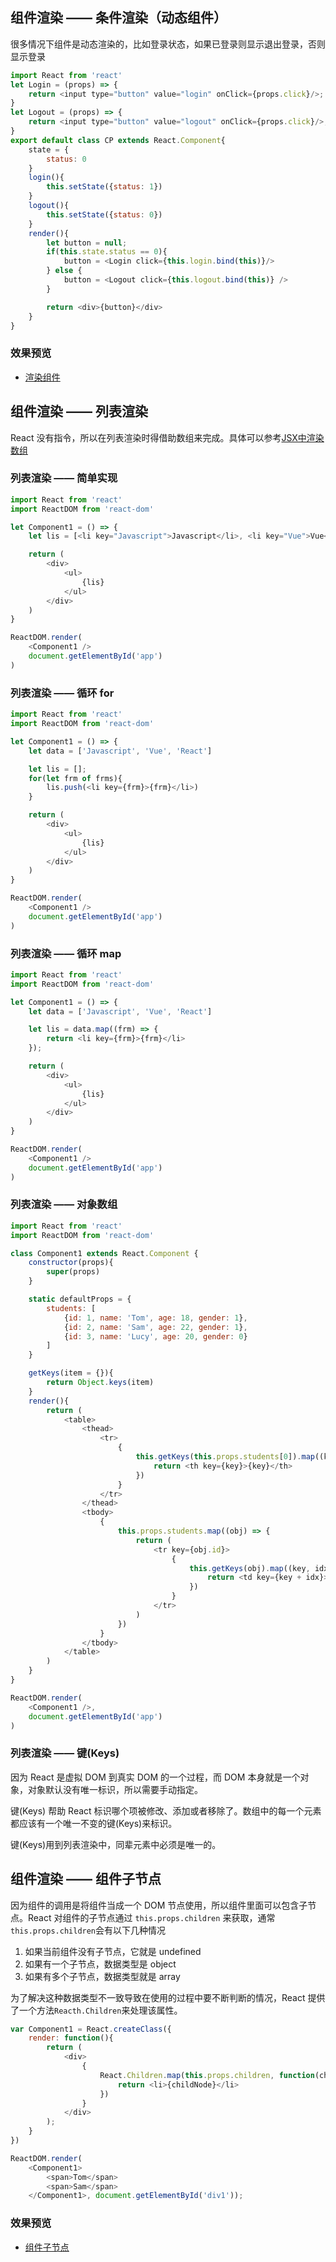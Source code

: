 ## 组件渲染 —— 条件渲染（动态组件）

很多情况下组件是动态渲染的，比如登录状态，如果已登录则显示退出登录，否则显示登录
```javascript
import React from 'react'
let Login = (props) => {
    return <input type="button" value="login" onClick={props.click}/>;
}
let Logout = (props) => {
    return <input type="button" value="logout" onClick={props.click}/>;
}
export default class CP extends React.Component{
    state = {
        status: 0
    }
    login(){
        this.setState({status: 1})
    }
    logout(){
        this.setState({status: 0})
    }
    render(){
        let button = null;
        if(this.state.status == 0){
            button = <Login click={this.login.bind(this)}/>
        } else {
            button = <Logout click={this.logout.bind(this)} />
        }

        return <div>{button}</div>
    }
}
```
### 效果预览

- [渲染组件](https://wscats.github.io/react-tutorial/react/component/src/render/condition-rendering.html)

## 组件渲染 —— 列表渲染

React 没有指令，所以在列表渲染时得借助数组来完成。具体可以参考[JSX中渲染数组](https://github.com/wscats/react-tutorial/tree/master/react/jsx#%E6%B8%B2%E6%9F%93%E6%95%B0%E7%BB%84)

### 列表渲染 —— 简单实现
```javascript
import React from 'react'
import ReactDOM from 'react-dom'

let Component1 = () => {
    let lis = [<li key="Javascript">Javascript</li>, <li key="Vue">Vue</li>, <li key="React">React</li>]

    return (
        <div>
            <ul>
                {lis}
            </ul>
        </div>
    )
}

ReactDOM.render(
    <Component1 />
    document.getElementById('app')
)
```

### 列表渲染 —— 循环 for
```javascript
import React from 'react'
import ReactDOM from 'react-dom'

let Component1 = () => {
    let data = ['Javascript', 'Vue', 'React']

    let lis = [];
    for(let frm of frms){
        lis.push(<li key={frm}>{frm}</li>)
    }

    return (
        <div>
            <ul>
                {lis}
            </ul>
        </div>
    )
}

ReactDOM.render(
    <Component1 />
    document.getElementById('app')
)
```

### 列表渲染 —— 循环 map
```javascript
import React from 'react'
import ReactDOM from 'react-dom'

let Component1 = () => {
    let data = ['Javascript', 'Vue', 'React']

    let lis = data.map((frm) => {
        return <li key={frm}>{frm}</li>
    });

    return (
        <div>
            <ul>
                {lis}
            </ul>
        </div>
    )
}

ReactDOM.render(
    <Component1 />
    document.getElementById('app')
)
```

### 列表渲染 —— 对象数组
```javascript
import React from 'react'
import ReactDOM from 'react-dom'

class Component1 extends React.Component {
    constructor(props){
        super(props)
    }

    static defaultProps = {
        students: [
            {id: 1, name: 'Tom', age: 18, gender: 1}, 
            {id: 2, name: 'Sam', age: 22, gender: 1}, 
            {id: 3, name: 'Lucy', age: 20, gender: 0}
        ]
    }

    getKeys(item = {}){
        return Object.keys(item)
    }
    render(){
        return (
            <table>
                <thead>
                    <tr>
                        {
                            this.getKeys(this.props.students[0]).map((key) => {
                                return <th key={key}>{key}</th>
                            })
                        }
                    </tr>
                </thead>
                <tbody>
                    {
                        this.props.students.map((obj) => {
                            return (
                                <tr key={obj.id}>
                                    {
                                        this.getKeys(obj).map((key, idx) => {
                                            return <td key={key + idx}>{obj[key]}</td>
                                        })
                                    }
                                </tr>
                            )
                        })
                    }
                </tbody>
            </table>
        )
    }
}

ReactDOM.render(
    <Component1 />,
    document.getElementById('app')
)
```

### 列表渲染 —— 键(Keys)
因为 React 是虚拟 DOM 到真实 DOM 的一个过程，而 DOM 本身就是一个对象，对象默认没有唯一标识，所以需要手动指定。

键(Keys) 帮助 React 标识哪个项被修改、添加或者移除了。数组中的每一个元素都应该有一个唯一不变的键(Keys)来标识。

键(Keys)用到列表渲染中，同辈元素中必须是唯一的。

## 组件渲染 —— 组件子节点
因为组件的调用是将组件当成一个 DOM 节点使用，所以组件里面可以包含子节点。React 对组件的子节点通过 `this.props.children` 来获取，通常`this.props.children`会有以下几种情况
1. 如果当前组件没有子节点，它就是 undefined
2. 如果有一个子节点，数据类型是 object
3. 如果有多个子节点，数据类型就是 array

为了解决这种数据类型不一致导致在使用的过程中要不断判断的情况，React 提供了一个方法`Reacth.Children`来处理该属性。
```javascript
var Component1 = React.createClass({
    render: function(){
        return (
            <div>                        
                {
                    React.Children.map(this.props.children, function(childNode){
                        return <li>{childNode}</li>
                    })
                }
            </div>
        );
    }
})

ReactDOM.render(
    <Component1>
        <span>Tom</span>
        <span>Sam</span>
    </Component1>, document.getElementById('div1'));
```

### 效果预览

- [组件子节点](https://wscats.github.io/react-tutorial/react/component/src/props/props.html)